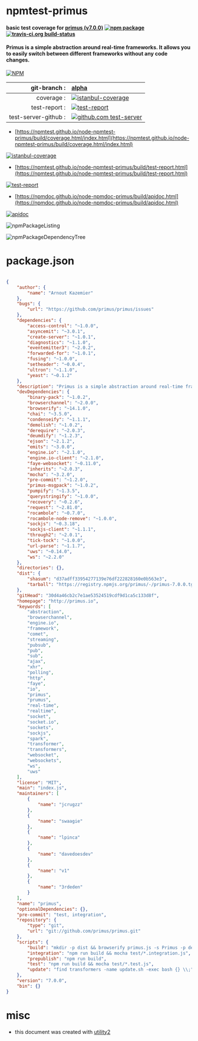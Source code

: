 # npmtest-primus

#### basic test coverage for  [primus (v7.0.0)](http://primus.io)  [![npm package](https://img.shields.io/npm/v/npmtest-primus.svg?style=flat-square)](https://www.npmjs.org/package/npmtest-primus) [![travis-ci.org build-status](https://api.travis-ci.org/npmtest/node-npmtest-primus.svg)](https://travis-ci.org/npmtest/node-npmtest-primus)

#### Primus is a simple abstraction around real-time frameworks. It allows you to easily switch between different frameworks without any code changes.

[![NPM](https://nodei.co/npm/primus.png?downloads=true&downloadRank=true&stars=true)](https://www.npmjs.com/package/primus)

| git-branch : | [alpha](https://github.com/npmtest/node-npmtest-primus/tree/alpha)|
|--:|:--|
| coverage : | [![istanbul-coverage](https://npmtest.github.io/node-npmtest-primus/build/coverage.badge.svg)](https://npmtest.github.io/node-npmtest-primus/build/coverage.html/index.html)|
| test-report : | [![test-report](https://npmtest.github.io/node-npmtest-primus/build/test-report.badge.svg)](https://npmtest.github.io/node-npmtest-primus/build/test-report.html)|
| test-server-github : | [![github.com test-server](https://npmtest.github.io/node-npmtest-primus/GitHub-Mark-32px.png)](https://npmtest.github.io/node-npmtest-primus/build/app/index.html) | | build-artifacts : | [![build-artifacts](https://npmtest.github.io/node-npmtest-primus/glyphicons_144_folder_open.png)](https://github.com/npmtest/node-npmtest-primus/tree/gh-pages/build)|

- [https://npmtest.github.io/node-npmtest-primus/build/coverage.html/index.html](https://npmtest.github.io/node-npmtest-primus/build/coverage.html/index.html)

[![istanbul-coverage](https://npmtest.github.io/node-npmtest-primus/build/screenCapture.buildCi.browser.%252Ftmp%252Fbuild%252Fcoverage.lib.html.png)](https://npmtest.github.io/node-npmtest-primus/build/coverage.html/index.html)

- [https://npmtest.github.io/node-npmtest-primus/build/test-report.html](https://npmtest.github.io/node-npmtest-primus/build/test-report.html)

[![test-report](https://npmtest.github.io/node-npmtest-primus/build/screenCapture.buildCi.browser.%252Ftmp%252Fbuild%252Ftest-report.html.png)](https://npmtest.github.io/node-npmtest-primus/build/test-report.html)

- [https://npmdoc.github.io/node-npmdoc-primus/build/apidoc.html](https://npmdoc.github.io/node-npmdoc-primus/build/apidoc.html)

[![apidoc](https://npmdoc.github.io/node-npmdoc-primus/build/screenCapture.buildCi.browser.%252Ftmp%252Fbuild%252Fapidoc.html.png)](https://npmdoc.github.io/node-npmdoc-primus/build/apidoc.html)

![npmPackageListing](https://npmtest.github.io/node-npmtest-primus/build/screenCapture.npmPackageListing.svg)

![npmPackageDependencyTree](https://npmtest.github.io/node-npmtest-primus/build/screenCapture.npmPackageDependencyTree.svg)



# package.json

```json

{
    "author": {
        "name": "Arnout Kazemier"
    },
    "bugs": {
        "url": "https://github.com/primus/primus/issues"
    },
    "dependencies": {
        "access-control": "~1.0.0",
        "asyncemit": "~3.0.1",
        "create-server": "~1.0.1",
        "diagnostics": "~1.1.0",
        "eventemitter3": "~2.0.2",
        "forwarded-for": "~1.0.1",
        "fusing": "~1.0.0",
        "setheader": "~0.0.4",
        "ultron": "~1.1.0",
        "yeast": "~0.1.2"
    },
    "description": "Primus is a simple abstraction around real-time frameworks. It allows you to easily switch between different frameworks without any code changes.",
    "devDependencies": {
        "binary-pack": "~1.0.2",
        "browserchannel": "~2.0.0",
        "browserify": "~14.1.0",
        "chai": "~3.5.0",
        "condenseify": "~1.1.1",
        "demolish": "~1.0.2",
        "derequire": "~2.0.3",
        "deumdify": "~1.2.3",
        "ejson": "~2.1.2",
        "emits": "~3.0.0",
        "engine.io": "~2.1.0",
        "engine.io-client": "~2.1.0",
        "faye-websocket": "~0.11.0",
        "inherits": "~2.0.3",
        "mocha": "~3.2.0",
        "pre-commit": "~1.2.0",
        "primus-msgpack": "~1.0.2",
        "pumpify": "~1.3.5",
        "querystringify": "~1.0.0",
        "recovery": "~0.2.6",
        "request": "~2.81.0",
        "rocambole": "~0.7.0",
        "rocambole-node-remove": "~1.0.0",
        "sockjs": "~0.3.18",
        "sockjs-client": "~1.1.1",
        "through2": "~2.0.1",
        "tick-tock": "~1.0.0",
        "url-parse": "~1.1.7",
        "uws": "~0.14.0",
        "ws": "~2.2.0"
    },
    "directories": {},
    "dist": {
        "shasum": "d37adff33954277139e76df222828160e0b563e3",
        "tarball": "https://registry.npmjs.org/primus/-/primus-7.0.0.tgz"
    },
    "gitHead": "30d4a46cb2c7e1ae53524519cdf9d1ca5c133d8f",
    "homepage": "http://primus.io",
    "keywords": [
        "abstraction",
        "browserchannel",
        "engine.io",
        "framework",
        "comet",
        "streaming",
        "pubsub",
        "pub",
        "sub",
        "ajax",
        "xhr",
        "polling",
        "http",
        "faye",
        "io",
        "primus",
        "prumus",
        "real-time",
        "realtime",
        "socket",
        "socket.io",
        "sockets",
        "sockjs",
        "spark",
        "transformer",
        "transformers",
        "websocket",
        "websockets",
        "ws",
        "uws"
    ],
    "license": "MIT",
    "main": "index.js",
    "maintainers": [
        {
            "name": "jcrugzz"
        },
        {
            "name": "swaagie"
        },
        {
            "name": "lpinca"
        },
        {
            "name": "davedoesdev"
        },
        {
            "name": "v1"
        },
        {
            "name": "3rdeden"
        }
    ],
    "name": "primus",
    "optionalDependencies": {},
    "pre-commit": "test, integration",
    "repository": {
        "type": "git",
        "url": "git://github.com/primus/primus.git"
    },
    "scripts": {
        "build": "mkdir -p dist && browserify primus.js -s Primus -p deumdify | derequire > dist/primus.js",
        "integration": "npm run build && mocha test/*.integration.js",
        "prepublish": "npm run build",
        "test": "npm run build && mocha test/*.test.js",
        "update": "find transformers -name update.sh -exec bash {} \\;"
    },
    "version": "7.0.0",
    "bin": {}
}
```



# misc
- this document was created with [utility2](https://github.com/kaizhu256/node-utility2)
